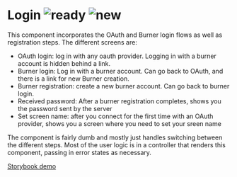 # Login ![ready](status-images/ready.svg) ![new](status-images/new.svg)

This component incorporates the OAuth and Burner login flows as well as registration steps.
The different screens are:
- OAuth login: log in with any oauth provider. Logging in with a burner account is hidden behind a link.
- Burner login: Log in with a burner account. Can go back to OAuth, and there is a link for new Burner creation.
- Burner registration: create a new burner account. Can go back to burner login.
- Received password: After a burner registration completes, shows you the password sent by the server
- Set screen name: after you connect for the first time with an OAuth provider, shows you a screen where you need to set your sreen name

The component is fairly dumb and mostly just handles switching between the different steps. Most of the user logic is in a controller that renders this component, passing in error states as necessary.

[Storybook demo](http://localhost:8001/?selectedKind=Login)

<!-- STORY -->